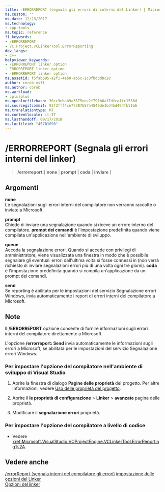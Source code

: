 ```yaml
---
title: -ERRORREPORT (segnala gli errori di interni del Linker) | Microsoft Docs
ms.custom: ''
ms.date: 12/28/2017
ms.technology:
- cpp-tools
ms.topic: reference
f1_keywords:
- /ERRORREPORT
- VC.Project.VCLinkerTool.ErrorReporting
dev_langs:
- C++
helpviewer_keywords:
- /ERRORREPORT linker option
- ERRORREPORT linker option
- -ERRORREPORT linker option
ms.assetid: f5fab595-a2f1-4eb0-ab5c-1c0fbd3d8c28
author: corob-msft
ms.author: corob
ms.workload:
- cplusplus
ms.openlocfilehash: 30cc9cbab9a3575eee2f791b0af7dfcaffc1538d
ms.sourcegitcommit: 92f2fff4ce77387b57a4546de1bd4bd464fb51b6
ms.translationtype: MT
ms.contentlocale: it-IT
ms.lasthandoff: 09/17/2018
ms.locfileid: "45701090"
---
```

# <a name="errorreport-report-internal-linker-errors"></a>/ERRORREPORT (Segnala gli errori interni del linker)

> **/errorreport:**[ **none** | **prompt** | **coda** | **inviare** ]

## <a name="arguments"></a>Argomenti

**none**<br/>
Le segnalazioni sugli errori interni del compilatore non verranno raccolte o inviate a Microsoft.

**prompt**<br/>
Chiede di inviare una segnalazione quando si riceve un errore interno del compilatore. **prompt dei comandi** è l'impostazione predefinita quando viene compilata un'applicazione nell'ambiente di sviluppo.

**queue**<br/>
Accoda la segnalazione errori. Quando si accede con privilegi di amministratore, viene visualizzata una finestra in modo che è possibile segnalare gli eventuali errori dall'ultima volta si fosse connessi in (non verrà richiesto di inviare segnalazioni errori più di una volta ogni tre giorni). **coda** è l'impostazione predefinita quando si compila un'applicazione da un prompt dei comandi.

**send**<br/>
Se reporting è abilitato per le impostazioni del servizio Segnalazione errori Windows, invia automaticamente i report di errori interni del compilatore a Microsoft.

## <a name="remarks"></a>Note

Il **/ERRORREPORT** opzione consente di fornire informazioni sugli errori interni del compilatore direttamente a Microsoft.

L'opzione **/errorreport: Send** invia automaticamente le informazioni sugli errori a Microsoft, se abilitata per le impostazioni del servizio Segnalazione errori Windows.

### <a name="to-set-this-compiler-option-in-the-visual-studio-development-environment"></a>Per impostare l'opzione del compilatore nell'ambiente di sviluppo di Visual Studio

1. Aprire la finestra di dialogo **Pagine delle proprietà** del progetto. Per altre informazioni, vedere [Uso delle proprietà del progetto](../../ide/working-with-project-properties.md).

1. Aprire il **le proprietà di configurazione** > **Linker** > **avanzate** pagina delle proprietà.

1. Modificare il **segnalazione errori** proprietà.

### <a name="to-set-this-compiler-option-programmatically"></a>Per impostare l'opzione del compilatore a livello di codice

- Vedere <xref:Microsoft.VisualStudio.VCProjectEngine.VCLinkerTool.ErrorReporting%2A>.

## <a name="see-also"></a>Vedere anche

[/errorReport (segnala interni del compilatore gli errori)](../../build/reference/errorreport-report-internal-compiler-errors.md)
[impostazione delle opzioni del Linker](../../build/reference/setting-linker-options.md)<br/>
[Opzioni del linker](../../build/reference/linker-options.md)
